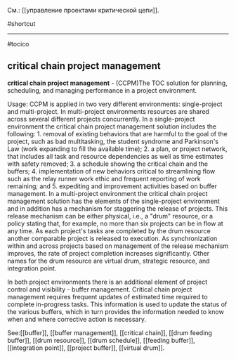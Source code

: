См.: [[управление проектами критической цепи]].

#shortcut




<hr/>

#tocico

## critical chain project management

<b>critical chain project management</b> - (CCPM)The TOC solution for planning, scheduling, and managing performance in a project environment.  


Usage: CCPM is applied in two very different environments: single-project and multi-project.  In multi-project environments resources are shared across several different projects concurrently. 
In a single-project environment the critical chain project management solution includes the 
following: 1. removal of existing behaviors that are harmful to the goal of the project, such as bad multitasking, the student syndrome and Parkinson's Law (work expanding to fill the available time); 2. a plan, or project network, that includes all task and resource dependencies as well as time estimates with safety removed; 3. a schedule showing the critical chain and the buffers; 4. implementation of new behaviors critical to streamlining flow such as the relay runner work ethic and frequent reporting of work remaining; and 5. expediting and improvement activities based on buffer management. 
In a multi-project environment the critical chain project management solution has the elements of the single-project environment and in addition has a mechanism for staggering the release of projects.  This release mechanism can be either physical, i.e., a "drum" resource, or a policy stating that, for example, no more than six projects can be in flow at any time.  As each project's tasks are completed by the drum resource another comparable project is released to execution.  As synchronization within and across projects based on management of the release mechanism improves, the rate of project completion increases significantly.  Other names for the drum resource are virtual drum, strategic resource, and integration point.

In both project environments there is an additional element of project control and visibility -  buffer management. Critical chain project management requires frequent updates of estimated time required to complete in-progress tasks. This information is used to update the status of the various buffers, which in turn provides the information needed to know when and where corrective action is necessary. 



See:[[buffer]], [[buffer management]], [[critical chain]], [[drum feeding buffer]], [[drum resource]], [[drum schedule]], [[feeding buffer]], [[integration point]], [[project buffer]], [[virtual drum]].
